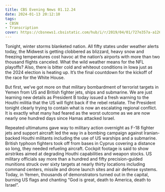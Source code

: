 ```yaml
---
title: CBS Evening News 01.12.24
date: 2024-01-13 20:12:10
tags:
- CBSN
- Transcription
cover: https://cbsnews1.cbsistatic.com/hub/i/r/2019/04/01/727e357a-a126-4138-a2c5-4d3222669d57/thumbnail/640x360/3ff2761028dc5c65cc4f07acd54bcd5c/cbsn2-logo-1920x1080.jpg
---
```

Tonight, winter storms blanketed nation. All fifty states under weather alerts today, the Midwest is getting clobbered as blizzard, heavy snow and freezing temperatures cost havoc at the nation’s airports with more than two thousand flights canceled. What the wild weather means for the NFL playoffs? Also, there is bitter cold and whiteout conditions in Iowa just as the 2024 election is heating up. It’s the final countdown for the kickoff of the race for the White House. 

But first, we’ve got more on that military bombardment of terrorist targets in Yemen from US and British fighter jets, ships and submarine. We are just learning new details as President B today issued a fresh warning to the Houthi militia that the US will fight back if the rebel retaliate. The President tonight clearly trying to contain what is now an escalating regional conflict. It is exactly what many had feared as the worst outcome as we are now nearly one hundred days since Hamas attacked Israel. 

Repeated ultimatums gave way to military action overnight as F-18 fighter jets and support aircraft led the way in a bombing campaign against Iranian-backed Houthi militants including the use of US warships and a submarine. British typhoon fighters took off from bases in Cyprus covering a distance so long, they needed refueling aircraft. Cockpit footage is said to show airstrikes aimed at degrading Houthi capabilities and weapon stocks. US military officials say more than a hundred and fifty precision-guided munitions struck over sixty targets at nearly thirty locations including command centers, missile and drone launch sites and air defense systems. Today, in Yemen, thousands of demonstrators turned out in the capital, burning US flags and chanting “God is great, death to America, death to Israel”. 

